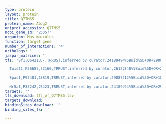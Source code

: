 ```yaml
---
type: protein
layout: protein
title: Q7TMS5
protein_name: Abcg2
uniprot_accession: Q7TMS5
ncbi_gene_id: '26357'
organism: Mus musculus
function: target gene
number_of_interactions: '4'
orthologs: ''
jaspar_matrices: ''
tfs: 'Sf1,Q64213,-,TRRUST,inferred by curator,24189494%5Buid%5D+OR+29087512%5Buid%5D,Yes

  Twist1,P26687,22160,TRRUST,inferred by curator,26122848%5Buid%5D+OR+29087512%5Buid%5D,Yes

  Epas1,P97481,13819,TRRUST,inferred by curator,29087512%5Buid%5D+OR+18356544%5Buid%5D,Yes

  Nr5a1,P33242,26423,TRRUST,inferred by curator,24189494%5Buid%5D+OR+29087512%5Buid%5D,Yes'
targets: ''
tfs_download: tfs_of_Q7TMS5.tsv
targets_download: ''
bindingSites_download: ''
binding_sites_ls: ''

---
```

